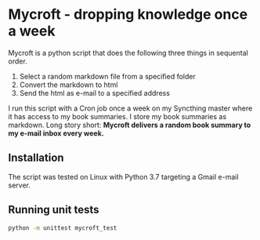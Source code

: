 # Mycroft - dropping knowledge once a week

Mycroft is a python script that does the following three things in sequental order.

1. Select a random markdown file from a specified folder
2. Convert the markdown to html
3. Send the html as e-mail to a specified address

I run this script with a Cron job once a week on my Syncthing master where it has access to my book summaries. I store my book summaries as markdown. Long story short: **Mycroft delivers a random book summary to my e-mail inbox every week.**

## Installation

The script was tested on Linux with Python 3.7 targeting a Gmail e-mail server.

## Running unit tests

```bash
python -m unittest mycroft_test
```
